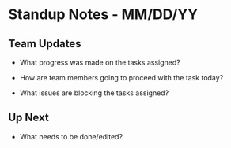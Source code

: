 # Standup Notes - MM/DD/YY

## Team Updates

- What progress was made on the tasks assigned?

- How are team members going to proceed with the task today?

- What issues are blocking the tasks assigned?

## Up Next

- What needs to be done/edited?
